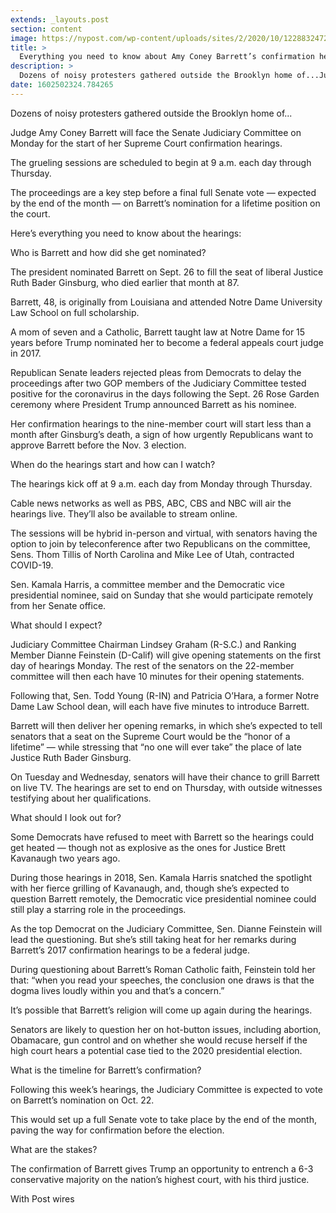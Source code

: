 ```yaml
--- 
extends: _layouts.post 
section: content 
image: https://nypost.com/wp-content/uploads/sites/2/2020/10/1228832472.jpg?quality=90&strip=all&w=1200 
title: > 
  Everything you need to know about Amy Coney Barrett’s confirmation hearings 
description: > 
  Dozens of noisy protesters gathered outside the Brooklyn home of...Judge Amy Coney Barrett will face the Senate Judiciary Committee on Monday for the start of her Supreme Court confirmation hearings.As the top Democrat on the Judiciary Committee, Sen. Dianne Feinstein will lead the questioning.But she’s still taking heat for her remarks during Barrett’s 2017 confirmation hearings to be a federal judge.What is the timeline for Barrett’s confirmation?Following this week’s hearings, the Judiciary Committee is expected to vote on Barrett’s nomination on Oct. 22. 
date: 1602502324.784265 
--- 
```

Dozens of noisy protesters gathered outside the Brooklyn home of...

Judge Amy Coney Barrett will face the Senate Judiciary Committee on Monday for the start of her Supreme Court confirmation hearings.

The grueling sessions are scheduled to begin at 9 a.m. each day through Thursday.

The proceedings are a key step before a final full Senate vote — expected by the end of the month — on Barrett’s nomination for a lifetime position on the court.

Here’s everything you need to know about the hearings:

Who is Barrett and how did she get nominated?

The president nominated Barrett on Sept. 26 to fill the seat of liberal Justice Ruth Bader Ginsburg, who died earlier that month at 87.

Barrett, 48, is originally from Louisiana and attended Notre Dame University Law School on full scholarship.

A mom of seven and a Catholic, Barrett taught law at Notre Dame for 15 years before Trump nominated her to become a federal appeals court judge in 2017.

Republican Senate leaders rejected pleas from Democrats to delay the proceedings after two GOP members of the Judiciary Committee tested positive for the coronavirus in the days following the Sept. 26 Rose Garden ceremony where President Trump announced Barrett as his nominee.

Her confirmation hearings to the nine-member court will start less than a month after Ginsburg’s death, a sign of how urgently Republicans want to approve Barrett before the Nov. 3 election.

When do the hearings start and how can I watch?

The hearings kick off at 9 a.m. each day from Monday through Thursday.

Cable news networks as well as PBS, ABC, CBS and NBC will air the hearings live. They’ll also be available to stream online.

The sessions will be hybrid in-person and virtual, with senators having the option to join by teleconference after two Republicans on the committee, Sens. Thom Tillis of North Carolina and Mike Lee of Utah, contracted COVID-19.

Sen. Kamala Harris, a committee member and the Democratic vice presidential nominee, said on Sunday that she would participate remotely from her Senate office.

What should I expect?

Judiciary Committee Chairman Lindsey Graham (R-S.C.) and Ranking Member Dianne Feinstein (D-Calif) will give opening statements on the first day of hearings Monday. The rest of the senators on the 22-member committee will then each have 10 minutes for their opening statements.

Following that, Sen. Todd Young (R-IN) and Patricia O’Hara, a former Notre Dame Law School dean, will each have five minutes to introduce Barrett.

Barrett will then deliver her opening remarks, in which she’s expected to tell senators that a seat on the Supreme Court would be the “honor of a lifetime” — while stressing that “no one will ever take” the place of late Justice Ruth Bader Ginsburg.

On Tuesday and Wednesday, senators will have their chance to grill Barrett on live TV. The hearings are set to end on Thursday, with outside witnesses testifying about her qualifications.

What should I look out for?

Some Democrats have refused to meet with Barrett so the hearings could get heated — though not as explosive as the ones for Justice Brett Kavanaugh two years ago.

During those hearings in 2018, Sen. Kamala Harris snatched the spotlight with her fierce grilling of Kavanaugh, and, though she’s expected to question Barrett remotely, the Democratic vice presidential nominee could still play a starring role in the proceedings.

As the top Democrat on the Judiciary Committee, Sen. Dianne Feinstein will lead the questioning. But she’s still taking heat for her remarks during Barrett’s 2017 confirmation hearings to be a federal judge.

During questioning about Barrett’s Roman Catholic faith, Feinstein told her that: “when you read your speeches, the conclusion one draws is that the dogma lives loudly within you and that’s a concern.”

It’s possible that Barrett’s religion will come up again during the hearings.

Senators are likely to question her on hot-button issues, including abortion, Obamacare, gun control and on whether she would recuse herself if the high court hears a potential case tied to the 2020 presidential election.

What is the timeline for Barrett’s confirmation?

Following this week’s hearings, the Judiciary Committee is expected to vote on Barrett’s nomination on Oct. 22.

This would set up a full Senate vote to take place by the end of the month, paving the way for confirmation before the election.

What are the stakes?

The confirmation of Barrett gives Trump an opportunity to entrench a 6-3 conservative majority on the nation’s highest court, with his third justice.

With Post wires
